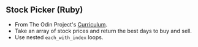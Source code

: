 ## Stock Picker (Ruby)

- From The Odin Project's [Curriculum](https://www.theodinproject.com/lessons/ruby-stock-picker).
- Take an array of stock prices and return the best days to buy and sell.
- Use nested `each_with_index` loops.